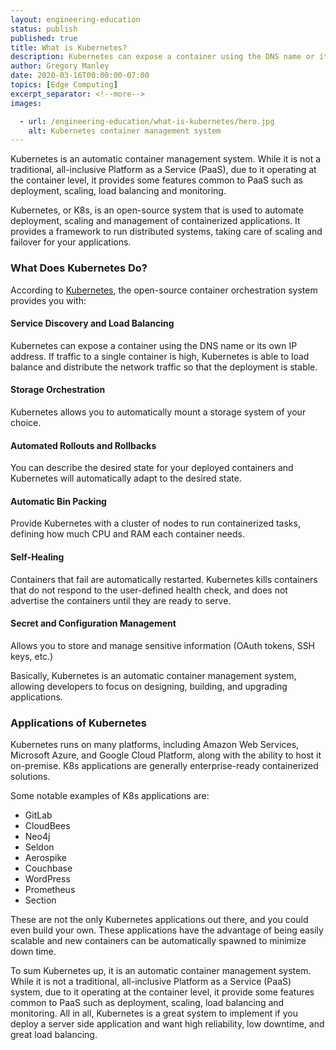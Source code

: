 ```yaml
---
layout: engineering-education
status: publish
published: true
title: What is Kubernetes?
description: Kubernetes can expose a container using the DNS name or its own IP address. If traffic to a single container is high, Kubernetes is able to load balance and distribute the network traffic so that the deployment is stable.
author: Gregory Manley
date: 2020-03-16T00:00:00-07:00
topics: [Edge Computing]
excerpt_separator: <!--more-->
images:

  - url: /engineering-education/what-is-kubernetes/hero.jpg
    alt: Kubernetes container management system
---
```

Kubernetes is an automatic container management system. While it is not a traditional, all-inclusive Platform as a Service (PaaS), due to it operating at the container level, it provides some features common to PaaS such as deployment, scaling, load balancing and monitoring.
<!--more-->

Kubernetes, or K8s, is an open-source system that is used to automate deployment, scaling and management of containerized applications. It provides a framework to run distributed systems, taking care of scaling and failover for your applications.

### What Does Kubernetes Do?
According to [Kubernetes](kubernetes.io/docs/concepts/overview/what-is-kubernetes), the open-source container orchestration system provides you with:

#### Service Discovery and Load Balancing
Kubernetes can expose a container using the DNS name or its own IP address. If traffic to a single container is high, Kubernetes is able to load balance and distribute the network traffic so that the deployment is stable.

#### Storage Orchestration
Kubernetes allows you to automatically mount a storage system of your choice.

#### Automated Rollouts and Rollbacks
You can describe the desired state for your deployed containers and Kubernetes will automatically adapt to the desired state.

#### Automatic Bin Packing
Provide Kubernetes with a cluster of nodes to run containerized tasks, defining how much CPU and RAM each container needs.

#### Self-Healing
Containers that fail are automatically restarted. Kubernetes kills containers that do not respond to the user-defined health check, and does not advertise the containers until they are ready to serve.

#### Secret and Configuration Management
Allows you to store and manage sensitive information (OAuth tokens, SSH keys, etc.)

Basically, Kubernetes is an automatic container management system, allowing developers to focus on designing, building, and upgrading  applications.

### Applications of Kubernetes

Kubernetes runs on many platforms, including Amazon Web Services, Microsoft Azure, and Google Cloud Platform, along with the ability to host it on-premise. K8s applications are generally enterprise-ready containerized solutions.

Some notable examples of K8s applications are:

- GitLab
- CloudBees
- Neo4j
- Seldon
- Aerospike
- Couchbase
- WordPress
- Prometheus
- Section

These are not the only Kubernetes applications out there, and you could even build your own. These applications have the advantage of being easily scalable and new containers can be automatically spawned to minimize down time.

To sum Kubernetes up, it is an automatic container management system. While it is not a traditional, all-inclusive Platform as a Service (PaaS) system, due to it operating at the container level, it provide some features common to PaaS such as deployment, scaling, load balancing and monitoring. All in all, Kubernetes is a great system to implement if you deploy a server side application and want high reliability, low downtime, and great load balancing.
